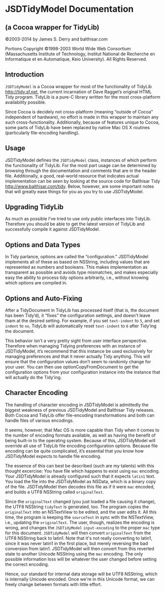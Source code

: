 ﻿JSDTidyModel Documentation
=============================
(a Cocoa wrapper for TidyLib)
-------------------------------

©2003-2014 by James S. Derry and balthisar.com

Portions Copyright ©1998-2003 World Wide Web Consortium (Massachusetts Institute of Technology, Institut National de Recherche en Informatique et en Automatique, Keio University). All Rights Reserved.


Introduction
------------

`JSDTidyModel` is a Cocoa wrapper for most of the functionality of TidyLib <http://tidy.sf.net>, the current incarnation of Dave Ragget’s original HTML Tidy program. TidyLib is a pure-C library written for the most cross-platform availability possible.

Since Cocoa is decidely not cross-platform (meaning “outside of Cocoa” independent of hardware), no effort is made in this wrapper to maintain any such cross-functionality. Additionally, because of features unique to Cocoa, some parts of TidyLib have been replaced by native Mac OS X routines (particularly file-encoding handling).

Usage
-----

JSDTidyModel defines the `JSDTidyModel` class, instances of which perform the functionality of TidyLib. For the most part usage can be determined by browsing through the documentation and comments that are in the header file. Additionally, a good, real-world resource that indicates actual implementation can be seen by looking at the source code for Balthisar Tidy <http://www.balthisar.com/tidy>. Below, however, are some important notes that will greatly ease things for you as you try to use JSDTidyModel.

Upgrading TidyLib
------------------

As much as possible I've tried to use only public interfaces into TidyLib. Therefore you should be able to get the latest version of TidyLib and successfully compile it against JSDTidyModel.

Options and Data Types
----------------------

In Tidy parlance, options are called the “configuration.” JSDTidyModel implements all of these as based on NSString, including values that are represented as numbers and booleans. This makes implementation as transparent as possible and avoids type mismatches, and makes especially easy the ability to process tidy options arbitrarily, i.e., without knowing which options are compiled in.

Options and Auto-Fixing
-----------------------

After a TidyDocument in TidyLib has processed itself (that is, the document has been Tidy’d), it “fixes” the configuration settings, and doesn’t leave tham at the desired setting. For example, if you set `text-indent` to `5`, and set `indent` to `no`, TidyLib will automatically reset `text-indent` to `0` after Tidy’ing the document.

This behavior isn't a very pretty sight from user interface perspective. Therefore when managing Tidying preferences with an instance of JSDTidyModel, it’s recommend that this instance be used exclusively for managing preferences and that it never actually Tidy anything. This will ensure that the configuration values don’t seem to randomly change for your user. You can then use optionCopyFromDocument to get the configuration options from your configuration instance into the instance that will actually do the Tidy’ing.

Character Encoding
------------------

The handling of character encoding in JSDTidyModel is admittedly the biggest weakness of previous JSDTidyModel and Balthisar Tidy releases. Both Cocoa and TidyLib offer file-encoding transformations and both can handle files of various encodings.

It seems, however, that Mac OS is more capable than Tidy when it comes to the number of encoding formats available, as well as having the benefit of being built-in to the operating system. Because of this, JSDTidyModel will override all use of TidyLib file encoding configuration options. Because file encoding can be quite complicated, it’s essential that you know how JSDTidyModel expects to handle file encoding.

The essence of this can best be described (such are my talents) with this thought excercise: You have file which happens to exist using `mac` encoding. Your JSDTidyModel is already configured such that it expects `latin1` text. You load the file into the JSDTidyModel as NSData, which is a binary copy of the file. JSDTidyModel then decodes this file as if it were `mac` encoded, and builds a UTF8 NSString called `originalText`.

Since the `originalText` changed (you just loaded a file causing it change), the UTF8 NSString `tidyText` is generated, too. The program copies the `originalText` into an NSTextView to be edited, and the user edits it. All this time, the program is keeping the `sourceText` in sync with the NSTextView, i.e., updating the `originalText`. The user, though, realizes the encoding is wrong, and changes the `JSDTidyModel` `input-encoding` to the proper `mac` type for this document. `JSDTidyModel` will then convert `originalText` from the UTF8 NSString back to latin1. Note that it's not really converting to latin1, since it was never latin1 in the first place, but merely reversing the bad conversion from latin1. JSDTidyModel will then convert from this reverted state to another Unicode NSString using the `mac` encoding. The only possible information loss will be whatever the user changed before setting the correct encoding.

Hence, our standard for internal data storage will be UTF8 NSString, which is internally Unicode encoded. Once we're in this Unicode format, we can freely change between formats with little effort.
